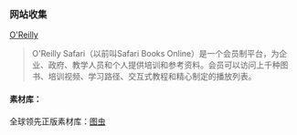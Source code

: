 ### 网站收集

[O'Reilly](http://www.oreilly.com/safari)

> O'Reilly Safari（以前叫Safari Books Online）是一个会员制平台，为企业、政府、教学人员和个人提供培训和参考资料。会员可以访问上千种图书、培训视频、学习路径、交互式教程和精心制定的播放列表。



#### 素材库：

全球领先正版素材库：[图虫](https://stock.tuchong.com/)
